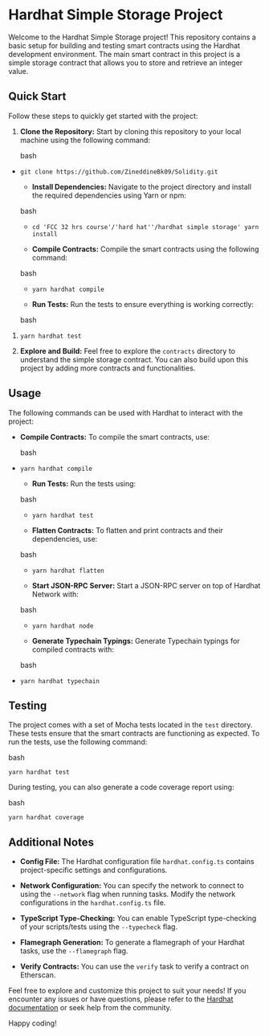 Hardhat Simple Storage Project
==============================

Welcome to the Hardhat Simple Storage project! This repository contains a basic setup for building and testing smart contracts using the Hardhat development environment. The main smart contract in this project is a simple storage contract that allows you to store and retrieve an integer value.

Quick Start
-----------

Follow these steps to quickly get started with the project:

1.  **Clone the Repository:** Start by cloning this repository to your local machine using the following command:

    bash

-   `git clone https://github.com/ZineddineBk09/Solidity.git`

    -   **Install Dependencies:** Navigate to the project directory and install the required dependencies using Yarn or npm:

    bash

    -   `cd 'FCC 32 hrs course'/'hard hat''/hardhat simple storage'
    yarn install`

    -   **Compile Contracts:** Compile the smart contracts using the following command:

    bash

    -   `yarn hardhat compile`

    -   **Run Tests:** Run the tests to ensure everything is working correctly:

    bash

1.  `yarn hardhat test`

2.  **Explore and Build:** Feel free to explore the `contracts` directory to understand the simple storage contract. You can also build upon this project by adding more contracts and functionalities.

Usage
-----

The following commands can be used with Hardhat to interact with the project:

-   **Compile Contracts:** To compile the smart contracts, use:

    bash

-   `yarn hardhat compile`

    -   **Run Tests:** Run the tests using:

    bash

    -   `yarn hardhat test`

    -   **Flatten Contracts:** To flatten and print contracts and their dependencies, use:

    bash

    -   `yarn hardhat flatten`

    -   **Start JSON-RPC Server:** Start a JSON-RPC server on top of Hardhat Network with:

    bash

    -   `yarn hardhat node`

    -   **Generate Typechain Typings:** Generate Typechain typings for compiled contracts with:

    bash

-   `yarn hardhat typechain`

Testing
-------

The project comes with a set of Mocha tests located in the `test` directory. These tests ensure that the smart contracts are functioning as expected. To run the tests, use the following command:

bash

`yarn hardhat test`

During testing, you can also generate a code coverage report using:

bash

`yarn hardhat coverage`

Additional Notes
----------------

-   **Config File:** The Hardhat configuration file `hardhat.config.ts` contains project-specific settings and configurations.

-   **Network Configuration:** You can specify the network to connect to using the `--network` flag when running tasks. Modify the network configurations in the `hardhat.config.ts` file.

-   **TypeScript Type-Checking:** You can enable TypeScript type-checking of your scripts/tests using the `--typecheck` flag.

-   **Flamegraph Generation:** To generate a flamegraph of your Hardhat tasks, use the `--flamegraph` flag.

-   **Verify Contracts:** You can use the `verify` task to verify a contract on Etherscan.

Feel free to explore and customize this project to suit your needs! If you encounter any issues or have questions, please refer to the [Hardhat documentation](https://hardhat.org/) or seek help from the community.

Happy coding!